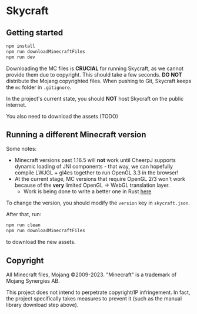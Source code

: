 # Skycraft

## Getting started

```bash
npm install
npm run downloadMinecraftFiles
npm run dev
```

Downloading the MC files is **CRUCIAL** for running Skycraft, as we cannot provide them due to copyright. This should take a few seconds. **DO NOT** distribute the Mojang copyrighted files.
When pushing to Git, Skycraft keeps the `mc` folder in `.gitignore`.

In the project's current state, you should **NOT** host Skycraft on the public internet.

You also need to download the assets (TODO)

## Running a different Minecraft version

Some notes:

- Minecraft versions past 1.16.5 will **not** work until CheerpJ supports dynamic loading of JNI components - that way, we can hopefully compile LWJGL + gl4es together to run OpenGL 3.3 in the browser!
- At the current stage, MC versions that require OpenGL 2/3 won't work because of the **very** limited OpenGL -> WebGL translation layer.
  - Work is being done to write a better one in Rust [here](https://github.com/SkycraftMC/lwjgl-natives-webgl)

To change the version, you should modify the `version` key in `skycraft.json`.

After that, run:

```bash
npm run clean
npm run downloadMinecraftFiles
```

to download the new assets.

## Copyright

All Minecraft files, Mojang ©2009-2023. "Minecraft" is a trademark of Mojang Synergies AB.

This project does not intend to perpetrate copyright/IP infringement. In fact, the project specifically takes measures to prevent it (such as the manual library download step above).
